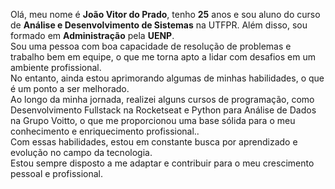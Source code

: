 Olá, meu nome é **João Vitor do Prado**, tenho **25** anos e sou aluno do curso de **Análise e Desenvolvimento de Sistemas** na UTFPR. Além disso, sou formado em **Administração** pela **UENP**.<br>Sou uma pessoa com boa capacidade de resolução de problemas e trabalho bem em equipe, o que me torna apto a lidar com desafios em um ambiente profissional.<br>No entanto, ainda estou aprimorando algumas de minhas habilidades, o que é um ponto a ser melhorado.<br>Ao longo da minha jornada, realizei alguns cursos de programação, como Desenvolvimento Fullstack na Rocketseat e Python para Análise de Dados na Grupo Voitto, o que me proporcionou uma base sólida para o meu conhecimento e enriquecimento profissional..<br>Com essas habilidades, estou em constante busca por aprendizado e evolução no campo da tecnologia. <br> Estou sempre disposto a me adaptar e contribuir para o meu crescimento pessoal e profissional.
